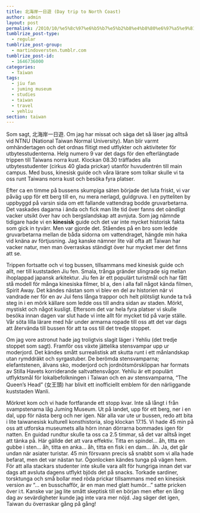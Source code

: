 ```yaml
---
title: 北海岸一日遊 (Day trip to North Coast)
author: admin
layout: post
permalink: /2010/10/%e5%8c%97%e6%b5%b7%e5%b2%b8%e4%b8%80%e6%97%a5%e9%81%8a-day-trip-to-north-coast/
tumblrize_post-type:
  - regular
tumblrize_post-group:
  - martindoversten.tumblr.com
tumblrize_post-id:
  - 1646736000
categories:
  - Taiwan
tags:
  - jiu fan
  - juming museum
  - studies
  - taiwan
  - travel
  - yehliu
section: taiwan
---
```

Som sagt, 北海岸一日遊. Om jag har missat och säga det så läser jag alltså vid NTNU (National Taiwan Normal University). Man blir varmt omhändertagen och det ordnas flitigt med utflykter och aktiviteter för utbytesstudenterna. Helg numero 9 var det dags för den efterlängtade trippen till Taiwans norra kust. Klockan 08.30 träffades alla utbytesstudenter (cirkus 40 glada prickar) utanför huvudentrén till main campus. Med buss, kinesisk guide och våra lärare som tolkar skulle vi ta oss runt Taiwans norra kust och besöka fyra platser.

Efter ca en timme på bussens skumpiga säten började det luta friskt, vi var påväg upp för ett berg till en, nu mera nerlagd, guldgruva. I en pytteliten by uppbyggd på varsin sida om ett fallande vattendrag bodde gruvarbetarna. Det vaskades dagarna i ända och fick man lite tid över fanns det oändligt vacker utsikt över hav och bergslandskap att avnjuta. Som jag nämnde tidigare hade vi en **kinesisk** guide och det var inte mycket historisk fakta som gick in tyvärr. Men var gjorde det. Ståendes på en bro som ledde gruvarbetarna mellan de båda sidorna om vattendraget, hängde min haka vid knäna av förtjusning. Jag kanske nämner lite väl ofta att Taiwan har vacker natur, men man överraskas ständigt över hur mycket mer det finns att se.

<!--<img class="size-large wp-image-295 alignnone" title="Gold mining view" src="https://s3-eu-west-1.amazonaws.com/doversten.se/assets/HDR3.jpg" alt="" width="500" height="332" />-->

Trippen fortsatte och vi tog bussen, tillsammans med kinesisk guide och allt, ner till kuststaden Jiu fen. Smala, trånga gränder slingrade sig mellan ihoplappad japansk arkitektur. Jiu fen är ett populärt turistmål och har fått stå modell för många kinesiska filmer, bl a, den i alla fall något kända filmen, Spirit Away. Det kändes nästan som vi blev en del av historien när vi vandrade ner för en av Jui fens långa trappor och helt plötsligt kunde ta två steg in i en mörk källare som ledde oss till andra sidan av staden. Mörkt, mystiskt och något kusligt. Eftersom det var hela fyra platser vi skulle besöka innan dagen var slut hade vi inte allt för mycket tid på varje ställe. Vår söta lilla lärare med hår under armarna ropade till oss att det var dags att återvända till bussen för att ta oss till det tredje stoppet.

<!--<img class="size-medium wp-image-296 alignnone" title="Jui Fan" src="https://s3-eu-west-1.amazonaws.com/doversten.se/assets/IMG_6003.jpg" alt="" width="300" height="450" />-->

Om jag vore astronut hade jag troligtvis slagit läger i Yehliu (det tredje stoppet som sagt). Framför oss växte jättelika stensvampar upp ur moderjord. Det kändes smått surrealistisk att skutta runt i ett månlandskap utan rymddräkt och syrgastuber. De berömda stensvamparna; elefantstenen, älvans sko, moderjord och jordnötsmörsklippan har formats av Stilla Havets korriderande saltvattensvågor. Yehliu är ett populärt utflyktsmål för lokalbefolkningen i Taiwan och en av stensvamparna, &#8220;The Queen&#8217;s Head&#8221; (女王頭) har blivit ett inofficiellt emblem för den närliggande kuststaden Wanli.

<!--<img class="size-large wp-image-297 alignnone" title="Yehliu" src="https://s3-eu-west-1.amazonaws.com/doversten.se/assets/IMG_6034.jpg" alt="" width="500" height="358" />-->

Mörkret kom och vi hade fortfarande ett stopp kvar. Inte så långt i från svampstenarna låg Juming Museum. Ut på landet, upp för ett berg, ner i en dal, upp för nästa berg och ner igen. När alla var ute ur bussen, redo att bita i lite taiwanesisk kulturell konsthistoria, slog klockan 17.15. Vi hade 45 min på oss att utforska museumets alla hörn innan dörrarna bommades igen för natten. En guidad rundtur skulle ta oss ca 2.5 timmar, så det var alltså inget att tänka på. Här gällde det att vara effektiv. Titta en spindel&#8230; åh, titta en gubbe i sten&#8230; åh, titta en anka&#8230; åh, titta en fisk i en dam&#8230; åh. Ja, det går undan när asiater turistar. 45 min försvann precis så snabbt som vi alla hade befarat, men det var nästan tur. Ögonlocken kändes tunga på vägen hem. För att alla stackars studenter inte skulle vara allt för hungriga innan det var dags att avsluta dagens utflykt bjöds det på snacks. Torkade sardiner, torsktunga och små bollar med röda prickar tillsammans med en kinesisk version av &#8220;&#8230; en busschafför, är en man med glatt humör&#8230;&#8221; satte pricken över i:t. Kanske var jag lite smått skeptisk till en början men efter en lång dag av sevärdigheter kunde jag inte vara mer nöjd. Jag säger det igen, Taiwan du överraskar gång på gång!

<!--<img class="size-large wp-image-298 alignnone" title="Juming Museum" src="https://s3-eu-west-1.amazonaws.com/doversten.se/assets/HDR2.jpg" alt="" width="500" height="298" />-->